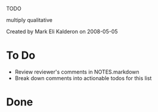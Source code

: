TODO

multiply qualitative

Created by Mark Eli Kalderon on 2008-05-05

# To Do

* Review reviewer's comments in NOTES.markdown
* Break down comments into actionable todos for this list

# Done